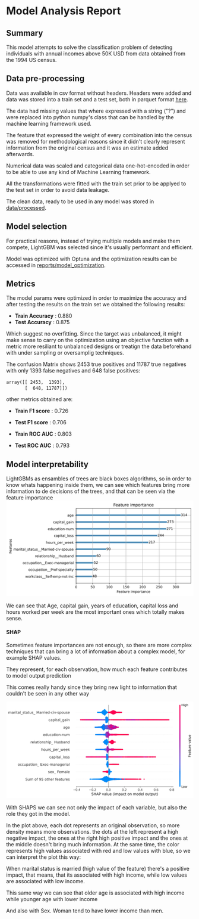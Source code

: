 # Model Analysis Report

## Summary
This model attempts to solve the classification problem of detecting individuals with annual incomes above 50K USD from data obtained from the 1994 US census. 

## Data pre-processing
Data was available in csv format without headers. Headers were added and data was stored into a train set and a test set, both in parquet format [here](https://github.com/nelson-io/citi-documentation-test/tree/main/data/interim).

The data had missing values that where expressed with a string ("?") and were replaced into python numpy's class that can be handled by the machine learning framework used.

The feature that expressed the weight of every combination into the census was removed for methodological reasons since it didn't clearly represent information from the original census and it was an estimate added afterwards.

Numerical data was scaled and categorical data one-hot-encoded in order to be able to use any kind of Machine Learning framework.

All the transformations were fitted with the train set prior to be applyed to the test set in order to avoid data leakage.

The clean data, ready to be used in any model was stored in [data/processed](https://github.com/nelson-io/citi-documentation-test/tree/main/data/processed).


## Model selection

For practical reasons, instead of trying multiple models and make them compete, LightGBM was selected since it's usually performant and efficient.

Model was optimized with Optuna and the optimization results can be accessed in [reports/model_optimization](https://github.com/nelson-io/citi-documentation-test/blob/main/reports/model_optimization.md).

## Metrics

The model params were optimized in order to maximize the accuracy and after testing the results on the train set we obtained the following results:
* **Train Accuracy** : 0.880
* **Test Accuracy** :  0.875

Which suggest no overfitting. Since the target was unbalanced, it might make sense to carry on the optimization using an objective function with a metric more resiliant to unbalanced designs or treatign the data beforehand with under sampling or oversamplig techniques.

The confusion Matrix shows 2453 true positives and 11787 true negatives with only 1393 false negatives and 648 false positives:
```
array([[ 2453,  1393],
       [  648, 11787]])
```

other metrics obtained are:

* **Train F1 score** : 0.726
* **Test F1 score** :  0.706

* **Train ROC AUC** : 0.803
* **Test ROC AUC** :  0.793

## Model interpretability

LightGBMs as ensambles of trees are black boxes algorithms, so in order to know whats happening inside them, we can see which features bring more information to de decisions of the trees, and that can be seen via the feature importance
![image](https://github.com/nelson-io/citi-documentation-test/raw/main/reports/figures/model_feature_importance.jpg)


We can see that Age, capital gain, years of education, capital loss and hours worked per week are the most important ones which totally makes sense.

#### SHAP

Sometimes feature importances are not enough, so there are more complex techniques that can bring a lot of information about a complex model, for example SHAP values.

They represent, for each observation, how much each feature contributes to model output prediction

This comes really handy since they bring new light to information that couldn't be seen in any other way

![image](https://github.com/nelson-io/citi-documentation-test/raw/main/reports/figures/model_shap_bs.jpg)

With SHAPS we can see not only the impact of each variable, but also the role they got in the model.

In the plot above, each dot represents an original observation, so more density means more observations. the dots at the left represent a high negative impact, the ones at the right high positive impact and the ones at the middle doesn't bring much information. At the same time, the color represents high values associated with red and low values with blue, so we can interpret the plot this way:

When marital status is married (high value of the feature) there's a positive impact, that means, that its associated with high income, while low values are associated with low income.

This same way we can see that older age is associated with high income while younger age with lower income

And also with Sex. Woman tend to have lower income than men.



